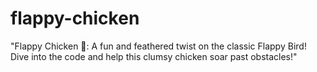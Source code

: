 # flappy-chicken
"Flappy Chicken 🐔: A fun and feathered twist on the classic Flappy Bird! Dive into the code and help this clumsy chicken soar past obstacles!"
